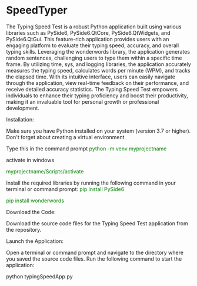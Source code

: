 # SpeedTyper

The Typing Speed Test is a robust Python application built using various libraries such as PySide6, PySide6.QtCore, PySide6.QtWidgets, and PySide6.QtGui. This feature-rich application provides users with an engaging platform to evaluate their typing speed, accuracy, and overall typing skills. Leveraging the wonderwords library, the application generates random sentences, challenging users to type them within a specific time frame. By utilizing time, sys, and logging libraries, the application accurately measures the typing speed, calculates words per minute (WPM), and tracks the elapsed time. With its intuitive interface, users can easily navigate through the application, view real-time feedback on their performance, and receive detailed accuracy statistics. The Typing Speed Test empowers individuals to enhance their typing proficiency and boost their productivity, making it an invaluable tool for personal growth or professional development.



Installation:

Make sure you have Python installed on your system (version 3.7 or higher).
Don't forget about creating a virtual environment

Type this in the command prompt 
<span style="color: green;">python -m venv myprojectname</span>

activate in windows 

<span style="color: green;">myprojectname/Scripts/activate</span>


Install the required libraries by running the following command in your terminal or command prompt:
<span style="color: green;">pip install PySide6</span>

<span style="color: green;">pip install wonderwords</span>

Download the Code:

Download the source code files for the Typing Speed Test application from the repository.


Launch the Application:

Open a terminal or command prompt and navigate to the directory where you saved the source code files.
Run the following command to start the application:

python typingSpeedApp.py

